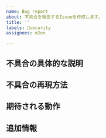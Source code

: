 ```yaml
---
name: Bug report
about: 不具合を報告するIssueを作成します。
title: ''
labels: 👮security
assignees: m2en

---
```


<!-- バグの報告を行う前に: 
・悪用可能な不具合 (例: チケットを何個も作ることが出来る) などはここに報告せず、直接めるに報告してください。
・CVEdetails.com や GitHub Advisory Database などで入手した脆弱性をIssueで報告するのは攻撃者に攻撃してくださいと言っているようなものです。Dependabot security updates という機能で通知が来ますので不要です。
・各項目は詳しく記載してください。情報が不足しているとその分修正に時間がかかります。
-->

## 不具合の具体的な説明
<!-- 不具合に関する具体的な説明を行います。 (例: チケットを作成した際のチャンネルトピックが不正と表示されています。)  -->

## 不具合の再現方法
<!-- 実際にアジ鯖Discordの環境や、当リポジトリの `master` ブランチの環境で同じバグをどのように行えば再現できるかを説明します。  -->

## 期待される動作
<!-- この不具合がなければ行われるはずだった正常な動作はどんななのかを説明します。 -->

## 追加情報

